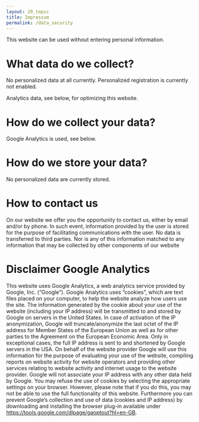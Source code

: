 ```yaml
---
layout: 20_topic
title: Impressum
permalink: /data_security
---
```


This website can be used without entering personal information. 


# What data do we collect?

No personalized data at all currently. Personalized registration is currently not enabled.

Analytics data, see below, for optimizing this website.

# How do we collect your data?

Google Analytics is used, see below.


# How do we store your data?

No personalized data are currently stored.


# How to contact us

On our website we offer you the opportunity to contact us, either by email and/or by phone. 
In such event, information provided by the user is stored for the purpose of facilitating communications with the user. No data is transferred to third parties. Nor is any of this information matched to any information that may be collected by other components of our website


# Disclaimer Google Analytics

This website uses Google Analytics, a web analytics service provided by Google, Inc. (“Google”). 
Google Analytics uses “cookies”, which are text files placed on your computer, to help the website analyze how users use the site. The information generated by the cookie about your use of the website (including your IP address) will be transmitted to and stored by Google on servers in the United States. In case of activation of the IP anonymization, Google will truncate/anonymize the last octet of the IP address for Member States of the European Union as well as for other parties to the Agreement on the European Economic Area. Only in exceptional cases, the full IP address is sent to and shortened by Google servers in the USA. On behalf of the website provider Google will use this information for the purpose of evaluating your use of the website, compiling reports on website activity for website operators and providing other services relating to website activity and internet usage to the website provider. Google will not associate your IP address with any other data held by Google. You may refuse the use of cookies by selecting the appropriate settings on your browser. However, please note that if you do this, you may not be able to use the full functionality of this website. Furthermore you can prevent Google’s collection and use of data (cookies and IP address) by downloading and installing the browser plug-in available under https://tools.google.com/dlpage/gaoptout?hl=en-GB.